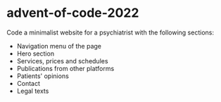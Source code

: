 # advent-of-code-2022

Code a minimalist website for a psychiatrist with the following sections:
 - Navigation menu of the page
 - Hero section
 - Services, prices and schedules
 - Publications from other platforms
 - Patients' opinions
 - Contact
 - Legal texts